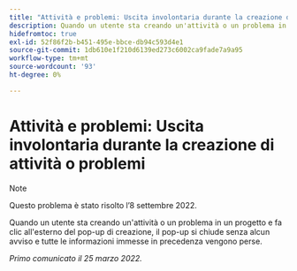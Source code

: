 ```yaml
---
title: "Attività e problemi: Uscita involontaria durante la creazione di attività o problemi"
description: Quando un utente sta creando un'attività o un problema in un progetto e fa clic all'esterno del pop-up di creazione, il pop-up si chiude senza alcun avviso e tutte le informazioni immesse vengono perse.
hidefromtoc: true
exl-id: 52f86f2b-b451-495e-bbce-db94c593d4e1
source-git-commit: 1db610e1f210d6139ed273c6002ca9fade7a9a95
workflow-type: tm+mt
source-wordcount: '93'
ht-degree: 0%

---
```


# Attività e problemi: Uscita involontaria durante la creazione di attività o problemi

>[!NOTE]
>
> Questo problema è stato risolto l’8 settembre 2022.

Quando un utente sta creando un&#39;attività o un problema in un progetto e fa clic all&#39;esterno del pop-up di creazione, il pop-up si chiude senza alcun avviso e tutte le informazioni immesse in precedenza vengono perse.

_Primo comunicato il 25 marzo 2022._
